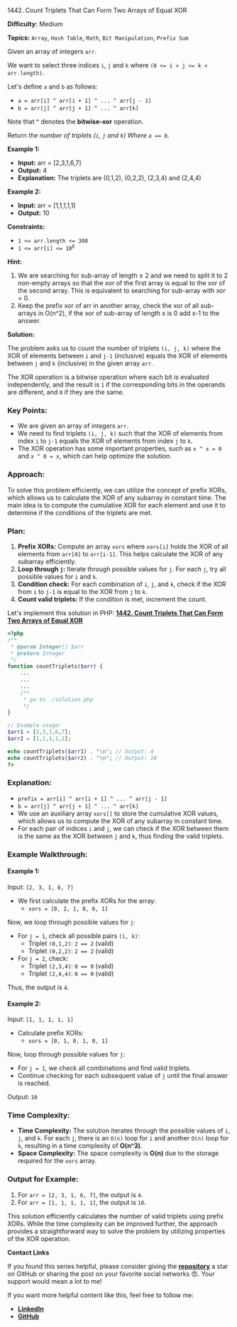 1442\. Count Triplets That Can Form Two Arrays of Equal XOR

**Difficulty:** Medium

**Topics:** `Array`, `Hash Table`, `Math`, `Bit Manipulation`, `Prefix Sum`

Given an array of integers `arr`.

We want to select three indices `i`, `j` and `k` where `(0 <= i < j <= k < arr.length)`.

Let's define `a` and `b` as follows:

- `a = arr[i] ^ arr[i + 1] ^ ... ^ arr[j - 1]`
- `b = arr[j] ^ arr[j + 1] ^ ... ^ arr[k]`

Note that ^ denotes the **bitwise-xor** operation.

Return _the number of triplets (`i`, `j` and `k`) Where `a == b`._

**Example 1:**

- **Input:** arr = [2,3,1,6,7]
- **Output:** 4
- **Explanation:** The triplets are (0,1,2), (0,2,2), (2,3,4) and (2,4,4) 

**Example 2:**

- **Input:** arr = [1,1,1,1,1]
- **Output:** 10

**Constraints:**

- <code>1 <= arr.length <= 300</code>
- <code>1 <= arr[i] <= 10<sup>8</sup></code>


**Hint:**
1. We are searching for sub-array of length ≥ 2 and we need to split it to 2 non-empty arrays so that the xor of the first array is equal to the xor of the second array. This is equivalent to searching for sub-array with xor = 0.
2. Keep the prefix xor of arr in another array, check the xor of all sub-arrays in O(n^2), if the xor of sub-array of length x is 0 add x-1 to the answer.



**Solution:**

The problem asks us to count the number of triplets `(i, j, k)` where the XOR of elements between `i` and `j-1` (inclusive) equals the XOR of elements between `j` and `k` (inclusive) in the given array `arr`.

The XOR operation is a bitwise operation where each bit is evaluated independently, and the result is `1` if the corresponding bits in the operands are different, and `0` if they are the same.

### Key Points:
- We are given an array of integers `arr`.
- We need to find triplets `(i, j, k)` such that the XOR of elements from index `i` to `j-1` equals the XOR of elements from index `j` to `k`.
- The XOR operation has some important properties, such as `x ^ x = 0` and `x ^ 0 = x`, which can help optimize the solution.

### Approach:
To solve this problem efficiently, we can utilize the concept of prefix XORs, which allows us to calculate the XOR of any subarray in constant time. The main idea is to compute the cumulative XOR for each element and use it to determine if the conditions of the triplets are met.

### Plan:
1. **Prefix XORs:** Compute an array `xors` where `xors[i]` holds the XOR of all elements from `arr[0]` to `arr[i-1]`. This helps calculate the XOR of any subarray efficiently.
2. **Loop through `j`:** Iterate through possible values for `j`. For each `j`, try all possible values for `i` and `k`.
3. **Condition check:** For each combination of `i`, `j`, and `k`, check if the XOR from `i` to `j-1` is equal to the XOR from `j` to `k`.
4. **Count valid triplets:** If the condition is met, increment the count.

Let's implement this solution in PHP: **[1442. Count Triplets That Can Form Two Arrays of Equal XOR](https://github.com/mah-shamim/leet-code-in-php/tree/main/algorithms/001442-count-triplets-that-can-form-two-arrays-of-equal-xor/solution.php)**

```php
<?php
/**
 * @param Integer[] $arr
 * @return Integer
 */
function countTriplets($arr) {
    ...
    ...
    ...
    /**
     * go to ./solution.php
     */
}

// Example usage:
$arr1 = [2,3,1,6,7];
$arr2 = [1,1,1,1,1];

echo countTriplets($arr1) . "\n"; // Output: 4
echo countTriplets($arr2) . "\n"; // Output: 10
?>
```

### Explanation:

- `prefix = arr[i] ^ arr[i + 1] ^ ... ^ arr[j - 1]`
- `b = arr[j] ^ arr[j + 1] ^ ... ^ arr[k]`
- We use an auxiliary array `xors[]` to store the cumulative XOR values, which allows us to compute the XOR of any subarray in constant time.
- For each pair of indices `i` and `j`, we can check if the XOR between them is the same as the XOR between `j` and `k`, thus finding the valid triplets.

### Example Walkthrough:
#### Example 1:
Input: `[2, 3, 1, 6, 7]`

- We first calculate the prefix XORs for the array:
    - `xors = [0, 2, 1, 0, 6, 1]`

Now, we loop through possible values for `j`:
- For `j = 1`, check all possible pairs `(i, k)`:
    - Triplet `(0,1,2)`: `2 == 2` (valid)
    - Triplet `(0,2,2)`: `2 == 2` (valid)
- For `j = 2`, check:
    - Triplet `(2,3,4)`: `0 == 0` (valid)
    - Triplet `(2,4,4)`: `0 == 0` (valid)

Thus, the output is `4`.

#### Example 2:
Input: `[1, 1, 1, 1, 1]`

- Calculate prefix XORs:
    - `xors = [0, 1, 0, 1, 0, 1]`

Now, loop through possible values for `j`:
- For `j = 1`, we check all combinations and find valid triplets.
- Continue checking for each subsequent value of `j` until the final answer is reached.

Output: `10`

### Time Complexity:
- **Time Complexity:** The solution iterates through the possible values of `i`, `j`, and `k`. For each `j`, there is an `O(n)` loop for `i` and another `O(n)` loop for `k`, resulting in a time complexity of **O(n^3)**.
- **Space Complexity:** The space complexity is **O(n)** due to the storage required for the `xors` array.

### Output for Example:
1. For `arr = [2, 3, 1, 6, 7]`, the output is `4`.
2. For `arr = [1, 1, 1, 1, 1]`, the output is `10`.

This solution efficiently calculates the number of valid triplets using prefix XORs. While the time complexity can be improved further, the approach provides a straightforward way to solve the problem by utilizing properties of the XOR operation.

**Contact Links**

If you found this series helpful, please consider giving the **[repository](https://github.com/mah-shamim/leet-code-in-php)** a star on GitHub or sharing the post on your favorite social networks 😍. Your support would mean a lot to me!

If you want more helpful content like this, feel free to follow me:

- **[LinkedIn](https://www.linkedin.com/in/arifulhaque/)**
- **[GitHub](https://github.com/mah-shamim)**
